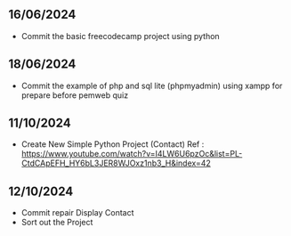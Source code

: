## 16/06/2024
- Commit the basic freecodecamp project using python

## 18/06/2024
- Commit the example of php and sql lite (phpmyadmin) using xampp for prepare before pemweb quiz

## 11/10/2024
- Create New Simple Python Project (Contact) Ref : https://www.youtube.com/watch?v=I4LW6U6pzOc&list=PL-CtdCApEFH_HY6bL3JER8WJOxz1nb3_H&index=42

## 12/10/2024
- Commit repair Display Contact
- Sort out the Project